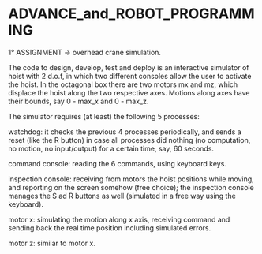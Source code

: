 # ADVANCE_and_ROBOT_PROGRAMMING

1° ASSIGNMENT -> overhead crane simulation. 

The code to design, develop, test and deploy is an interactive simulator  of hoist with 2 d.o.f, in which two different consoles allow the user to activate the hoist.
In the octagonal box there are two motors mx and mz, which displace the hoist along the two respective axes. Motions along axes have their bounds, say 0 - max_x and 0 - max_z.

The simulator requires (at least) the following 5 processes:

watchdog: it checks the previous 4 processes periodically, and sends a reset (like the R button) in case all processes did nothing (no computation, no motion, no input/output) for a certain time, say, 60 seconds.

command console: reading the 6 commands, using keyboard keys.

inspection console: receiving from motors the hoist positions while moving, and reporting on the screen somehow (free choice); the inspection console manages the S ad R buttons as well (simulated in a free way using the keyboard).

motor x: simulating the motion along x axis, receiving command and sending back the real time position including simulated errors.

motor z: similar to motor x.

